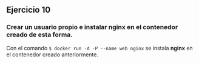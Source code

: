## Ejercicio 10

### Crear un usuario propio e instalar nginx en el contenedor creado de esta forma.

Con el comando `$ docker run -d -P --name web nginx` se instala **nginx** en el contenedor creado anteriormente.
